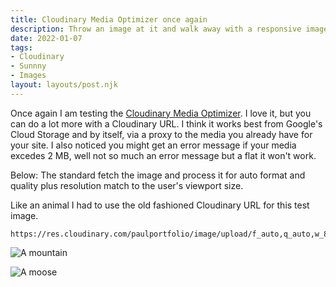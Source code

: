 ```yaml
---
title: Cloudinary Media Optimizer once again
description: Throw an image at it and walk away with a responsive image.
date: 2022-01-07
tags:
- Cloudinary
- Sunnny
- Images
layout: layouts/post.njk
---
```

Once again I am testing the [Cloudinary Media Optimizer](https://cloudinary.com/products/media_optimizer). I love it, but you can do a lot more with a Cloudinary URL.
I think it works best from Google's Cloud Storage and by itself, via a proxy to the media you already have for your site.
I also noticed you might get an error message if your media excedes 2 MB, well not so much an error message but a flat it won't work.

Below:
The standard fetch the image and process it for auto format and quality plus resolution match to the user's viewport size.


Like an animal I had to use the old fashioned Cloudinary URL for this test image.

    https://res.cloudinary.com/paulportfolio/image/upload/f_auto,q_auto,w_800,c_scale/v1641590401/mountain.jpg


![A mountain](https://res.cloudinary.com/paulportfolio/image/upload/f_auto,q_auto,w_800,c_scale/v1641590401/mountain.jpg)

![A moose](https://res.cloudinary.com/paulportfolio/image/upload/f_auto,q_auto,w_800,c_scale/v1639321561/moose.jpg)
